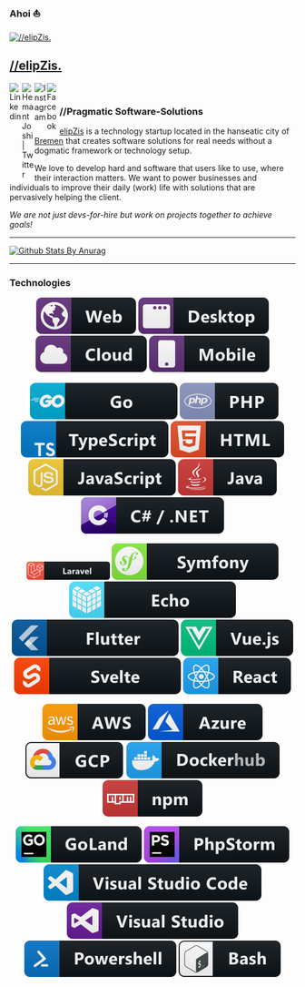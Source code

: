 ### Ahoi :boat:

<a href="https://elipZis.com">
  <img align="center" alt="//elipZis." width="82px" src="https://elipZis.com/assets/img/elipZis_Z_purple_white_border_gradient.png" />
</a>

## [//elipZis.](https://elipZis.com)
<a href="https://www.linkedin.com/company/49172104/">
  <img align="left" alt="Linkedin" width="22px" src="https://cdn.jsdelivr.net/npm/simple-icons@v3/icons/linkedin.svg" />
</a>
<a href="https://twitter.com/elipZiscom">
  <img align="left" alt="Hemant Joshi| Twitter" width="22px" src="https://cdn.jsdelivr.net/npm/simple-icons@v3/icons/twitter.svg" />
</a>
<a href="https://www.instagram.com/elipZis/">
  <img align="left" alt="Instagram" width="22px" src="https://cdn.jsdelivr.net/npm/simple-icons@v3/icons/instagram.svg" />
</a>
<a href="https://www.facebook.com/elipZis">
  <img align="left" alt=" Facebook" width="22px" src="https://cdn.jsdelivr.net/npm/simple-icons@v3/icons/facebook.svg" />
</a>
<br />

### //Pragmatic Software-Solutions
[elipZis](https://elipZis.com) is a technology startup located in the hanseatic city of [Bremen](https://www.bremen.de/) that creates software solutions for real needs without a dogmatic framework or technology setup.

We love to develop hard and software that users like to use, where their interaction matters. We want to power businesses and individuals to improve their daily (work) life with solutions that are pervasively helping the client.

*We are not just devs-for-hire but work on projects together to achieve goals!*

*************

[![Github Stats By Anurag](https://github-readme-stats.vercel.app/api?username=nea&show_icons=true&title_color=fff&icon_color=79ff97&text_color=ccc&bg_color=290189)](https://github.com/anuraghazra/github-readme-stats)

*************

### Technologies
<p align="center">
  <img src="https://raw.githubusercontent.com/nea/nea/master/svg/dev/misc/web.svg" alt="Web" style="vertical-align:top margin:6px 4px">
  <img src="https://raw.githubusercontent.com/nea/nea/master/svg/dev/misc/desktop.svg" alt="Desktop" style="vertical-align:top margin:6px 4px">
  <img src="https://raw.githubusercontent.com/nea/nea/master/svg/dev/misc/cloud.svg" alt="Cloud" style="vertical-align:top margin:6px 4px">
  <img src="https://raw.githubusercontent.com/nea/nea/master/svg/dev/misc/mobile.svg" alt="Mobile Platforms" style="vertical-align:top margin:6px 4px">
</p>

<p align="center">
  <img src="https://raw.githubusercontent.com/nea/nea/master/svg/dev/languages/go.svg" alt="Golang" style="vertical-align:top margin:6px 4px">
  <img src="https://raw.githubusercontent.com/nea/nea/master/svg/dev/languages/php.svg" alt="PHP" style="vertical-align:top margin:6px 4px">
  <img src="https://raw.githubusercontent.com/nea/nea/master/svg/dev/languages/typescript.svg" alt="TypeScript" style="vertical-align:top margin:6px 4px">  
  <img src="https://raw.githubusercontent.com/nea/nea/master/svg/dev/languages/html.svg" alt="HTML" style="vertical-align:top margin:6px 4px">
  <img src="https://raw.githubusercontent.com/nea/nea/master/svg/dev/languages/js.svg" alt="JavaScript" style="vertical-align:top margin:6px 4px">
  <img src="https://raw.githubusercontent.com/nea/nea/master/svg/dev/languages/java.svg" alt="Java" style="vertical-align:top margin:6px 4px">  
  <img src="https://raw.githubusercontent.com/nea/nea/master/svg/dev/languages/csharp_dotnet.svg" alt="CSharp/.net" style="vertical-align:top margin:6px 4px">
</p>

<p align="center">
  <img src="https://raw.githubusercontent.com/nea/nea/master/svg/dev/frameworks/laravel.svg" alt="Laravel" style="max-width: 147px vertical-align:top margin:6px 4px" width="147px">
  <img src="https://raw.githubusercontent.com/nea/nea/master/svg/dev/frameworks/symfony.svg" alt="Symfony" style="vertical-align:top margin:6px 4px">
  <img src="https://raw.githubusercontent.com/nea/nea/master/svg/dev/frameworks/echo.svg" alt="Echo" style="vertical-align:top margin:6px 4px">
  <img src="https://raw.githubusercontent.com/nea/nea/master/svg/dev/frameworks/flutter.svg" alt="Flutter" style="vertical-align:top margin:6px 4px">
  <img src="https://raw.githubusercontent.com/nea/nea/master/svg/dev/frameworks/vue.svg" alt="VueJS" style="vertical-align:top margin:6px 4px">
  <img src="https://raw.githubusercontent.com/nea/nea/master/svg/dev/frameworks/svelte.svg" alt="Svelte" style="vertical-align:top margin:6px 4px">
  <img src="https://raw.githubusercontent.com/nea/nea/master/svg/dev/frameworks/react.svg" alt="React" style="vertical-align:top margin:6px 4px">
</p>

<p align="center">
  <img src="https://raw.githubusercontent.com/nea/nea/master/svg/dev/services/aws.svg" alt="AWS" style="vertical-align:top margin:6px 4px">
  <img src="https://raw.githubusercontent.com/nea/nea/master/svg/dev/services/azure.svg" alt="Azure" style="vertical-align:top margin:6px 4px">
  <img src="https://raw.githubusercontent.com/nea/nea/master/svg/dev/services/gcp.svg" alt="GCP" style="vertical-align:top margin:6px 4px">
  <img src="https://raw.githubusercontent.com/nea/nea/master/svg/dev/services/dockerhub.svg" alt="Docker" style="vertical-align:top margin:6px 4px">
  <img src="https://raw.githubusercontent.com/nea/nea/master/svg/dev/services/npm.svg" alt="NPM" style="vertical-align:top margin:6px 4px">
</p>

<p align="center">
  <img src="https://raw.githubusercontent.com/nea/nea/master/svg/dev/tools/jetbrains_goland.svg" alt="Goland" style="vertical-align:top margin:6px 4px">
  <img src="https://raw.githubusercontent.com/nea/nea/master/svg/dev/tools/jetbrains_phpstorm.svg" alt="PHPStorm" style="vertical-align:top margin:6px 4px">
  <img src="https://raw.githubusercontent.com/nea/nea/master/svg/dev/tools/visualstudio_code.svg" alt="VSCode" style="vertical-align:top margin:6px 4px">
  <img src="https://raw.githubusercontent.com/nea/nea/master/svg/dev/tools/visualstudio.svg" alt="Visual Studio" style="vertical-align:top margin:6px 4px">
  <img src="https://raw.githubusercontent.com/nea/nea/master/svg/dev/tools/powershell.svg" alt="PowerShell" style="vertical-align:top margin:6px 4px">
  <img src="https://raw.githubusercontent.com/nea/nea/master/svg/dev/tools/bash.svg" alt="Bash" style="vertical-align:top margin:6px 4px">
</p>
